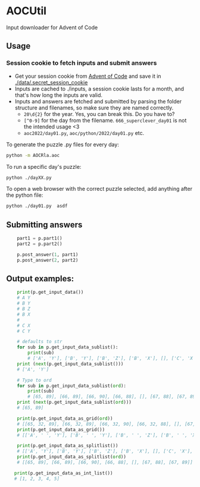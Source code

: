 # AOCUtil
Input downloader for Advent of Code

## Usage
### Session cookie to fetch inputs and submit answers
*  Get your session cookie from [Advent of Code](https://adventofcode.com/) and save it in [./data/.secret_session_cookie](./data/.secret_session_cookie)
*  Inputs are cached to ./inputs, a session cookie lasts for a month, and that's how long the inputs are valid.
*  Inputs and answers are fetched and submitted by parsing the folder structure and filenames, so make sure they are named correctly.
   * `20\d{2}` for the year. Yes, you can break this. Do you have to?
   * `[^0-9]` for the day from the filename. `666_superclever_day01` is not the intended usage <3
   * `aoc2022/day01.py`, `aoc/python/2022/day01.py` etc.

To generate the puzzle .py files for every day:
```bash
python -m AOCRla.aoc
```

To run a specific day's puzzle:
```bash
python ./dayXX.py
```

To open a web browser with the correct puzzle selected, add anything after the python file:
```bash
python ./day01.py  asdf
```

## Submitting answers
```python
    part1 = p.part1()
    part2 = p.part2()

    p.post_answer(1, part1)
    p.post_answer(2, part2)
```






## Output examples:
```python
    print(p.get_input_data()) 
    # A Y
    # B Y
    # B Z
    # B X
    # 
    # C X
    # C Y
```
```python
    # defaults to str
    for sub in p.get_input_data_sublist():
        print(sub)                                  
        # ['A', 'Y'], ['B', 'Y'], ['B', 'Z'], ['B', 'X'], [], ['C', 'X'], ['C', 'Y']
    print (next(p.get_input_data_sublist()))        
    # ['A', 'Y']

    # Type to ord
    for sub in p.get_input_data_sublist(ord):
        print(sub)                                  
        # [65, 89], [66, 89], [66, 90], [66, 88], [], [67, 88], [67, 89]
    print (next(p.get_input_data_sublist(ord)))     
    # [65, 89]
```
```python
    print(p.get_input_data_as_grid(ord))            
    # [[65, 32, 89], [66, 32, 89], [66, 32, 90], [66, 32, 88], [], [67, 32, 88], [67, 32, 89]]
    print(p.get_input_data_as_grid())               
    # [['A', ' ', 'Y'], ['B', ' ', 'Y'], ['B', ' ', 'Z'], ['B', ' ', 'X'], [], ['C', ' ', 'X'], ['C', ' ', 'Y']]
```
```python
    print(p.get_input_data_as_splitlist())          
    # [['A', 'Y'], ['B', 'Y'], ['B', 'Z'], ['B', 'X'], [], ['C', 'X'], ['C', 'Y']]
    print(p.get_input_data_as_splitlist(ord))       
    # [[65, 89], [66, 89], [66, 90], [66, 88], [], [67, 88], [67, 89]]
```

```python
   print(p.get_input_data_as_int_list())               
   # [1, 2, 3, 4, 5]
```